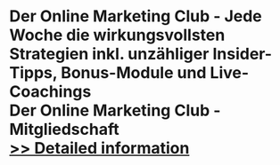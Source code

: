# Der Online Marketing Club - Jede Woche die wirkungsvollsten Strategien inkl. unzähliger Insider-Tipps, Bonus-Module und Live-Coachings<br />Der Online Marketing Club - Mitgliedschaft<br />[>> Detailed information](https://secure.element5.com/esales/product.html?productid=300550383&affiliateid=200057808)
